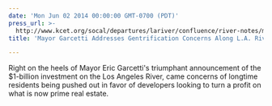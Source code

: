 ```yaml
---
date: 'Mon Jun 02 2014 00:00:00 GMT-0700 (PDT)'
press_url: >-
  http://www.kcet.org/socal/departures/lariver/confluence/river-notes/mayor-garcetti-addresses-gentrification-concerns-along-la-river.html
title: 'Mayor Garcetti Addresses Gentrification Concerns Along L.A. River, KCET'

---
```


Right on the heels of Mayor Eric Garcetti's triumphant announcement of the $1-billion investment on the Los Angeles River, came concerns of longtime residents being pushed out in favor of developers looking to turn a profit on what is now prime real estate.
